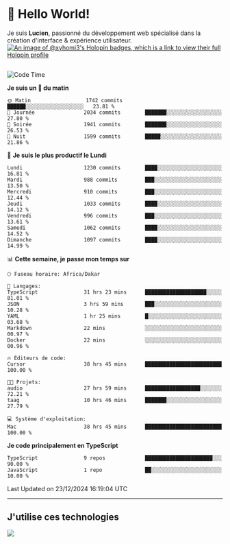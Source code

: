 # 👋 Hello World!

Je suis **Lucien**, passionné du développement web spécialisé dans la création d'interface & expérience utilisateur.
[![An image of @xyhomi3's Holopin badges, which is a link to view their full Holopin profile](https://holopin.me/xyhomi3)](https://holopin.io/@xyhomi3)

##

<!--START_SECTION:waka-->
![Code Time](http://img.shields.io/badge/Code%20Time-2%2C834%20hrs%2050%20mins-blue)

**Je suis un 🐤 du matin** 

```text
🌞 Matin                  1742 commits        ██████░░░░░░░░░░░░░░░░░░░   23.81 % 
🌆 Journée                2034 commits        ███████░░░░░░░░░░░░░░░░░░   27.80 % 
🌃 Soirée                 1941 commits        ███████░░░░░░░░░░░░░░░░░░   26.53 % 
🌙 Nuit                   1599 commits        █████░░░░░░░░░░░░░░░░░░░░   21.86 % 
```
📅 **Je suis le plus productif le Lundi** 

```text
Lundi                    1230 commits        ████░░░░░░░░░░░░░░░░░░░░░   16.81 % 
Mardi                    988 commits         ███░░░░░░░░░░░░░░░░░░░░░░   13.50 % 
Mercredi                 910 commits         ███░░░░░░░░░░░░░░░░░░░░░░   12.44 % 
Jeudi                    1033 commits        ████░░░░░░░░░░░░░░░░░░░░░   14.12 % 
Vendredi                 996 commits         ███░░░░░░░░░░░░░░░░░░░░░░   13.61 % 
Samedi                   1062 commits        ████░░░░░░░░░░░░░░░░░░░░░   14.52 % 
Dimanche                 1097 commits        ████░░░░░░░░░░░░░░░░░░░░░   14.99 % 
```


📊 **Cette semaine, je passe mon temps sur** 

```text
🕑︎ Fuseau horaire: Africa/Dakar

💬 Langages: 
TypeScript               31 hrs 23 mins      ████████████████████░░░░░   81.01 % 
JSON                     3 hrs 59 mins       ███░░░░░░░░░░░░░░░░░░░░░░   10.28 % 
YAML                     1 hr 25 mins        █░░░░░░░░░░░░░░░░░░░░░░░░   03.68 % 
Markdown                 22 mins             ░░░░░░░░░░░░░░░░░░░░░░░░░   00.97 % 
Docker                   22 mins             ░░░░░░░░░░░░░░░░░░░░░░░░░   00.96 % 

🔥 Éditeurs de code: 
Cursor                   38 hrs 45 mins      █████████████████████████   100.00 % 

🐱‍💻 Projets: 
audio                    27 hrs 59 mins      ██████████████████░░░░░░░   72.21 % 
taag                     10 hrs 46 mins      ███████░░░░░░░░░░░░░░░░░░   27.79 % 

💻 Système d'exploitation: 
Mac                      38 hrs 45 mins      █████████████████████████   100.00 % 
```

**Je code principalement en TypeScript** 

```text
TypeScript               9 repos             ██████████████████████░░░   90.00 % 
JavaScript               1 repo              ██░░░░░░░░░░░░░░░░░░░░░░░   10.00 % 
```




 Last Updated on 23/12/2024 16:19:04 UTC
<!--END_SECTION:waka-->
---

## J'utilise ces technologies

<p align="left">
  <a href="https://skillicons.dev">
    <img src="https://skillicons.dev/icons?i=ts,js,md,scss,tailwind,react,docker,express,astro,vite,nextjs,vercel,figma,ableton" />
  </a>
</p>

